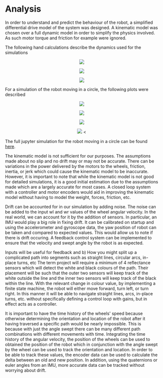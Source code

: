 # Analysis

In order to understand and predict the behaviour of the robot, a simplified differential drive model of the system was designed. A kinematic model was chosen over a full dynamic model in order to simplify the physics involved. As such motor torque and friction for example were ignored.

The following hand calculations describe the dynamics used for the simulations

<p align="center">
  <img src="/docs/assets/images/hw3-1.JPG" />
</p>

<p align="center">
  <img src="/docs/assets/images/hw3-2.JPG" />
</p>

<p align="center">
  <img src="/docs/assets/images/hw3-3.JPG" />
</p>

For a simulation of the robot moving in a circle, the following plots were described

<p align="center">
  <img src="/docs/assets/images/hw_x-t.png" />
</p>

<p align="center">
  <img src="/docs/assets/images/hw_y-t.png" />
</p>

<p align="center">
  <img src="/docs/assets/images/hw_h-t.png" />
</p>

<p align="center">
  <img src="/docs/assets/images/hw_x-y.png" />
<
  
The full jupyter simulation for the robot moving in a circle can be found [here](/code/HW0x03.ipynb).

The kinematic model is not sufficient for our purposes. The assumptions made about no slip and no drift may or may not be accurate. There can be variations in the power delivered by the motors to the wheels, friction, inertia, or jerk which could cause the kinematic model to be inaccurate. However, it is important to note that while the kinematic model is not good for detailed simulations, it is a good initial estimation due to the assumptions made which are a largely accurate for most cases. A closed loop system with a controller and motor encoders would aid in improving the kinematic model without having to model the weight, forces, friction, etc.

Drift can be accounted for in our simulation by adding noise. The noise can be added to the input wl and wr values of the wheel angular velocity. In the real world, we can account for it by the addition of sensors. In particular, an IMU would play a big role in fixing drift. It can be calibrated on startup and using the accelerometer and gyroscope data, the yaw position of robot can be taken and compared to expected values. This would allow us to note if there is drift occuring. A feedback control system can be implemented to ensure that the velocity and swept angle by the robot is as expected.

Inputs will be useful for feedback and b) How you might split up a complicated path into segments such as straight lines, circular arcs, in-place turns, etc
The term project will require a minimum of 4 reflectance sensors which will detect the white and black colours of the path. Their placement will be such that the outer two sensors will keep track of the white outside the line and the inner two sensors will keep track of the black within the line. With the relevant change in colour value, by implementing a finite state machine, the robot will either move forward, turn left, or turn right. In this manner it will be able to navigate straight lines, arcs, in-place turns, etc. without specifically defining a control loop with gains, but in effect acts as a controller.

It is important to have the time history of the wheels' speed because otherwise determining the orientation and location of the robot after it having traversed a specific path would be nearly impossible. This is because with just the angle swept there can be many different path combinations with different movements with time. Integrating the time history of the angular velocity, the position of the wheels can be used to obtained the position of the robot which in conjunction with the angle swept by the wheel can be used to track the orientation and location. In order to be able to track these values, the encoder data can be used to calculate the delta between an old and new position. In addition, using the quaternions or euler angles from an IMU, more accurate data can be tracked without worrying about drift.
